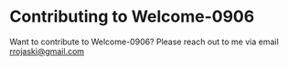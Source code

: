 # Contributing to Welcome-0906

Want to contribute to Welcome-0906? Please reach out to me via email rrojaski@gmail.com
